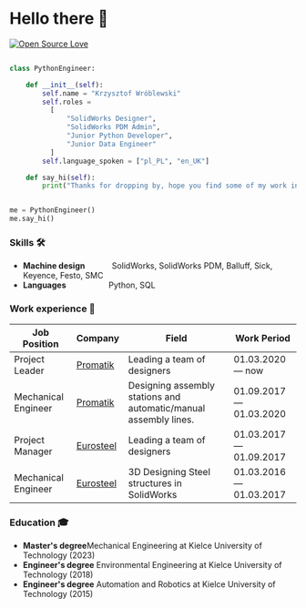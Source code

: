 # Hello there 👋

[![Open Source Love](https://badges.frapsoft.com/os/v1/open-source.svg?v=102)](https://github.com/ellerbrock/open-source-badge/)


```python

class PythonEngineer:

    def __init__(self):
        self.name = "Krzysztof Wróblewski"
        self.roles =
          [
              "SolidWorks Designer",
              "SolidWorks PDM Admin",
              "Junior Python Developer",
              "Junior Data Engineer"
          ]
        self.language_spoken = ["pl_PL", "en_UK"]

    def say_hi(self):
        print("Thanks for dropping by, hope you find some of my work interesting.")


me = PythonEngineer()
me.say_hi()
```

### Skills 🛠️

- **Machine design**&nbsp;&nbsp;&nbsp;&nbsp;&nbsp;&nbsp;&nbsp; &nbsp; &nbsp;
SolidWorks, SolidWorks PDM, Balluff, Sick, Keyence, Festo, SMC
- **Languages**&nbsp;&nbsp;&nbsp;&nbsp;&nbsp;&nbsp;&nbsp; &nbsp; &nbsp; &nbsp;&nbsp;&nbsp; &nbsp;&nbsp;
Python, SQL


### Work experience 👔
| Job Position          | Company        | Field                           | Work Period                |
| --------------------- | -------------- | ------------------------------- | -------------------------- |
| Project Leader| [Promatik](https://promatik-kielce.com.pl) | Leading a team of designers | 01.03.2020 —  now |
|Mechanical Engineer    | [Promatik](https://promatik-kielce.com.pl)          | Designing assembly stations and automatic/manual assembly lines.  | 01.09.2017 — 01.03.2020    |
|Project Manager     | [Eurosteel](https://http://www.eurosteel.pl)          | Leading a team of designers  | 01.03.2017 — 01.09.2017    |
| Mechanical Engineer     | [Eurosteel](https://http://www.eurosteel.pl)          | 3D Designing Steel structures in SolidWorks  | 01.03.2016 — 01.03.2017    |


### Education 🎓
- **Master's degree**Mechanical Engineering at Kielce University of Technology (2023)
- **Engineer's degree** Environmental Engineering at Kielce University of Technology (2018)
- **Engineer's degree** Automation and Robotics at Kielce University of Technology (2015)
